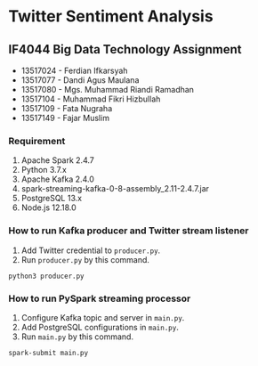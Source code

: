 # Twitter Sentiment Analysis

## IF4044 Big Data Technology Assignment
- 13517024 - Ferdian Ifkarsyah
- 13517077 - Dandi Agus Maulana
- 13517080 - Mgs. Muhammad Riandi Ramadhan
- 13517104 - Muhammad Fikri Hizbullah
- 13517109 - Fata Nugraha
- 13517149 - Fajar Muslim

### Requirement
1. Apache Spark 2.4.7
2. Python 3.7.x
3. Apache Kafka 2.4.0
4. spark-streaming-kafka-0-8-assembly_2.11-2.4.7.jar
5. PostgreSQL 13.x
6. Node.js 12.18.0

### How to run Kafka producer and Twitter stream listener
1. Add Twitter credential to `producer.py`.
2. Run `producer.py` by this command.
```
python3 producer.py
```

### How to run PySpark streaming processor
1. Configure Kafka topic and server in `main.py`.
2. Add PostgreSQL configurations in `main.py`.
3. Run `main.py` by this command.
```
spark-submit main.py
```
